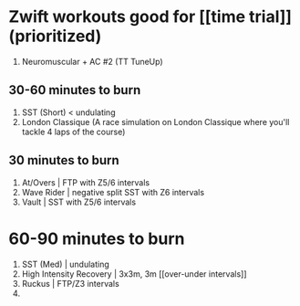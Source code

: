 # Zwift workouts good for [[time trial]] (prioritized)
1. Neuromuscular + AC #2 (TT TuneUp)
## 30-60 minutes to burn
1. SST (Short) < undulating
2. London Classique (A race simulation on London Classique where you'll tackle 4 laps of the course)

## 30 minutes to burn
1. At/Overs | FTP with Z5/6 intervals
2. Wave Rider | negative split SST with Z6 intervals
3. Vault | SST with Z5/6 intervals

# 60-90 minutes to burn
1. SST (Med) | undulating
2. High Intensity Recovery | 3x3m, 3m [[over-under intervals]]
3. Ruckus | FTP/Z3 intervals
4. 